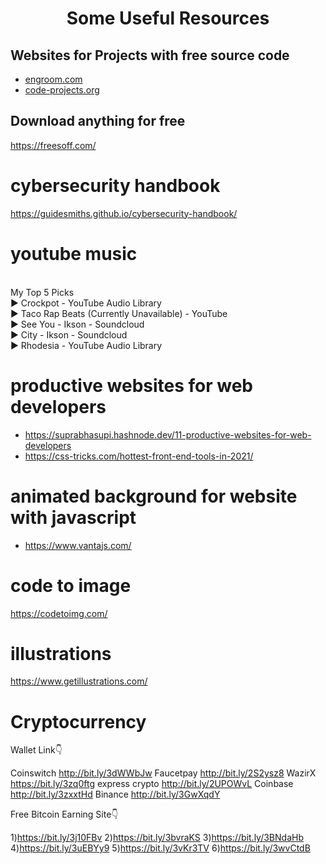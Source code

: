 <h1 align="center">Some Useful Resources</h1>

## Websites for Projects with free source code
- [engroom.com](http://www.enggroom.com/)
- [code-projects.org](https://code-projects.org/)


## Download anything for free
https://freesoff.com/


# cybersecurity handbook
https://guidesmiths.github.io/cybersecurity-handbook/



# youtube music
<br>My Top 5 Picks
<br>▶ Crockpot - YouTube Audio Library
<br>▶ Taco Rap Beats (Currently Unavailable) - YouTube
<br>▶ See You - Ikson - Soundcloud
<br>▶ City - Ikson - Soundcloud
<br>▶ Rhodesia - YouTube Audio Library

# productive websites for web developers
- https://suprabhasupi.hashnode.dev/11-productive-websites-for-web-developers
- https://css-tricks.com/hottest-front-end-tools-in-2021/

# animated background for website with javascript
- https://www.vantajs.com/

# code to image
https://codetoimg.com/

# illustrations
https://www.getillustrations.com/


# Cryptocurrency

Wallet Link👇

Coinswitch http://bit.ly/3dWWbJw
Faucetpay http://bit.ly/2S2ysz8
WazirX https://bit.ly/3zq0ftg
express crypto http://bit.ly/2UPOWvL
Coinbase http://bit.ly/3zxxtHd
Binance http://bit.ly/3GwXqdY


 Free Bitcoin Earning Site👇

1)https://bit.ly/3j10FBv
2)https://bit.ly/3bvraKS
3)https://bit.ly/3BNdaHb
4)https://bit.ly/3uEBYy9
5)https://bit.ly/3vKr3TV
6)https://bit.ly/3wvCtdB
